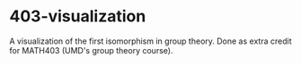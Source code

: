 # 403-visualization

A visualization of the first isomorphism in group theory. Done as extra credit for MATH403 (UMD's group theory course).
